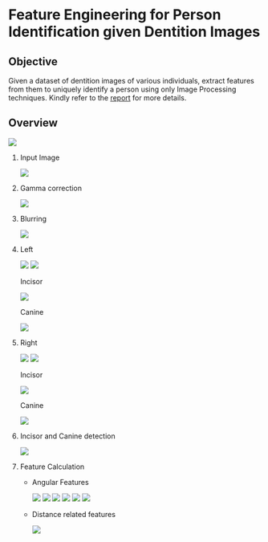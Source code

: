 # Feature Engineering for Person Identification given Dentition Images

## Objective

Given a dataset of dentition images of various individuals, extract features from them to uniquely identify a person using only Image Processing techniques. Kindly refer to the [report](./feature_extraction_dentition_images.pdf) for more details.

## Overview

![](./block_diagram.drawio.png)

1. Input Image

    ![](./results/3_5.png)

2. Gamma correction

    ![](./results/3_5_28_gamma.jpg)

3. Blurring

    ![](./results/3_5_28_blur.jpg)

4. Left

    ![](./results/3_5_28_left_binary.jpg)
    ![](./results/3_5_28_left_cntr.jpg)

    Incisor

    ![](./results/3_5_28_li_tooth_id.jpg)

    Canine

    ![](./results/3_5_28_lc_tooth_id.jpg)

5. Right

    ![](./results/3_5_28_right_binary.jpg)
    ![](./results/3_5_28_right_cntr.jpg)

    Incisor

    ![](./results/3_5_28_ri_tooth_id.jpg)

    Canine

    ![](./results/3_5_28_rc_tooth_id.jpg)

6. Incisor and Canine detection

    ![](./results/3_5_28_centroids.jpg)

7. Feature Calculation

    - Angular Features

        ![](./results/3_5_28_angle_0.jpg)
        ![](./results/3_5_28_angle_1.jpg)
        ![](./results/3_5_28_angle_2.jpg)
        ![](./results/3_5_28_angle_3.jpg)
        ![](./results/3_5_28_angle_4.jpg)
        ![](./results/3_5_28_angle_5.jpg)

    - Distance related features

        ![](./results/3_5_28_dists.jpg)

